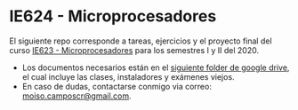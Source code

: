 # IE624 - Microprocesadores

El siguiente repo corresponde a tareas, ejercicios y el proyecto final del curso [ IE623 - Microprocesadores](https://eie.ucr.ac.cr/cursos/IE0623/) para los semestres I y II del 2020.

- Los documentos necesarios están en el [siguiente folder de google drive](https://drive.google.com/drive/folders/1VjEg9n5NZH-xk0Xq68fVmqxGVvgit6at?usp=sharing), el cual incluye  las clases, instaladores y exámenes viejos.
- En caso de dudas, contactarse conmigo via correo: [moiso.camposcr@gmail.com](mailto:email@example.com).
